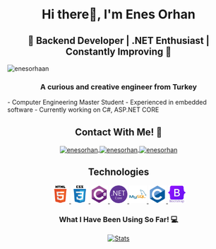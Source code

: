 <h1 align="center">Hi there👋, I'm Enes Orhan</h1>
<h2 align="center">👋 Backend Developer | .NET Enthusiast | Constantly Improving 🚀 </h2>

<p align="left"> <img src="https://komarev.com/ghpvc/?username=enesorhaan&label=Profile%20views&color=0e75b6&style=flat" alt="enesorhaan" /> </p>

<h3 align="center">A curious and creative engineer from Turkey</h3>
<p>
  - Computer Engineering Master Student
  - Experienced in embedded software
  - Currently working on C#, ASP.NET CORE
</p>

<h2 align="center">Contact With Me! 📧</h2>
<div align="center">
  <a href="mailto:enesorhan_1366@hotmail.com" target="blank">
    <img align="center" src="https://upload.wikimedia.org/wikipedia/commons/9/90/Outlook.com_icon_%282012-2019%29.svg" alt="enesorhan" height="30" width="40" />
  </a>
  <a href="https://linkedin.com/in/enesorhan" target="blank">
    <img align="center" src="https://raw.githubusercontent.com/rahuldkjain/github-profile-readme-generator/master/src/images/icons/Social/linked-in-alt.svg" alt="enesorhan" height="30" width="40" />
  </a>
  <a href="https://www.hackerrank.com/enesorhan" target="blank">
    <img align="center" src="https://raw.githubusercontent.com/rahuldkjain/github-profile-readme-generator/master/src/images/icons/Social/hackerrank.svg" alt="enesorhan" height="30" width="40" />
  </a>

</div>

<h2 align="center"> Technologies </h2>
<p align="center">
  <a href="https://www.w3.org/html/" target="_blank"> <img src="https://raw.githubusercontent.com/devicons/devicon/master/icons/html5/html5-original-wordmark.svg" alt="html5" width="40" height="40"/> </a>
  <a href="https://www.w3schools.com/css/" target="_blank"> <img src="https://raw.githubusercontent.com/devicons/devicon/master/icons/css3/css3-original-wordmark.svg" alt="css3" width="40" height="40"/> </a> 
  <a href="https://www.w3schools.com/cs/" target="_blank"> <img src="https://github.com/devicons/devicon/blob/master/icons/csharp/csharp-original.svg" alt="csharp" width="40" height="40"/> </a> 
  <a href="https://dotnet.microsoft.com/en-us/download" target="_blank"> <img src="https://github.com/devicons/devicon/blob/master/icons/dotnetcore/dotnetcore-original.svg" alt="dotnet" width="40" height="40"/> </a>
  <a href="https://www.mysql.com/" target="_blank"> <img src="https://github.com/devicons/devicon/blob/master/icons/mysql/mysql-original-wordmark.svg" alt="myssql" width="40" height="40"/> </a>
  <a href="https://www.w3schools.com/c" target="_blank"> <img src="https://github.com/devicons/devicon/blob/master/icons/c/c-original.svg" alt="c" width="40" height="40"/> </a>
  <a href="https://getbootstrap.com/docs/5.0/getting-started/introduction/" target="_blank"> <img src="https://github.com/devicons/devicon/blob/master/icons/bootstrap/bootstrap-original-wordmark.svg" alt="bootstrap" width="40" height="40"/> </a>
</p>

<h3 align="center"> What I Have Been Using So Far! 💻</h3>
<p align="center">
  <a href="#">
    <img  href="#" align="center" alt="Stats"  src="https://github-readme-stats.vercel.app/api/top-langs/?username=enesorhaan&layout=compact&theme=tokyonight">
  </a>
</p>
<br>
